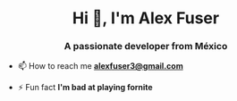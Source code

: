 <h1 align="center">Hi 👋, I'm Alex Fuser</h1>
<h3 align="center">A passionate developer from México</h3>

- 📫 How to reach me **alexfuser3@gmail.com**

- ⚡ Fun fact **I'm bad at playing fornite**


